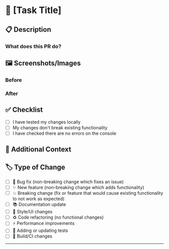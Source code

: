 # 🎯 [Task Title]

<!-- Provide a clear, concise title for this task/feature -->

## 📋 Description

### What does this PR do?

<!-- Describe the changes you've made and why -->

## 🖼️ Screenshots/Images

<!-- Add screenshots, GIFs, or other visual materials that help explain your changes -->
<!-- You can drag and drop images directly into this text area -->

### Before

<!-- Show the current state (if applicable) -->

### After

<!-- Show your changes -->

## ✅ Checklist

<!-- Check off items as you complete them -->

- [ ] I have tested my changes locally
- [ ] My changes don't break existing functionality
- [ ] I have checked there are no errors on the console

## 🤔 Additional Context

<!-- Add any other context about the pull request here -->
<!-- Questions for reviewers, known issues, future improvements, etc. -->

## 🏷️ Type of Change

<!-- Check the type of change this PR introduces -->

- [ ] 🐛 Bug fix (non-breaking change which fixes an issue)
- [ ] ✨ New feature (non-breaking change which adds functionality)
- [ ] 💥 Breaking change (fix or feature that would cause existing functionality to not work as expected)
- [ ] 📚 Documentation update
- [ ] 🎨 Style/UI changes
- [ ] ♻️ Code refactoring (no functional changes)
- [ ] ⚡ Performance improvements
- [ ] 🧪 Adding or updating tests
- [ ] 🔧 Build/CI changes

---

<!--
📝 Tips for a great PR:
- Use clear, descriptive commit messages
- Keep changes focused and atomic
- Include screenshots for UI changes
- Test your changes thoroughly
- Be responsive to feedback during review
-->
